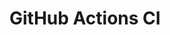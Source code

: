 # GitHub Actions CI











































































































































































































































































































































































































































































































































































































































































































































































































































































































































































































































































































































































































































































































































































































































































































































































































































































































































































































































































































































































































































































































































































































































































































































































































































































































































































































































































































































































































































































































































































































































































































































































































































































































































































































































































































































































































































































































































































